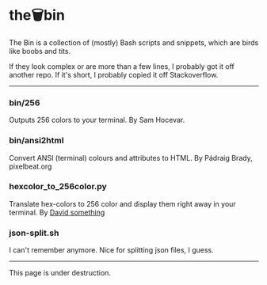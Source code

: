# the🗑bin 
The Bin is a collection of (mostly) Bash scripts and snippets, which are birds like boobs and tits. 

If they look complex or are more than a few lines, I probably got it off another repo. If it's short, I probably copied it off Stackoverflow.

---

### bin/256
Outputs 256 colors to your terminal. By Sam Hocevar. 

### bin/ansi2html
Convert ANSI (terminal) colours and attributes to HTML. By Pádraig Brady, pixelbeat.org

### hexcolor_to_256color.py
Translate hex-colors to 256 color and display them right away in your terminal. By [David something](https://github.com/davidhcefx/My-Bash-Scripts/tree/main/Hex%20Color%20to%20256%20Color)

### json-split.sh
I can't remember anymore. Nice for splitting json files, I guess.

---

This page is under destruction. 
